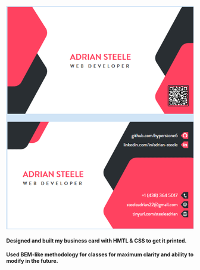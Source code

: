 ![alt text](https://github.com/hyperstone6/Business-card/blob/main/final.png?raw=true)

#### Designed and built my business card with HMTL & CSS to get it printed.
#### Used BEM-like methodology for classes for maximum clarity and ability to modify in the future.
